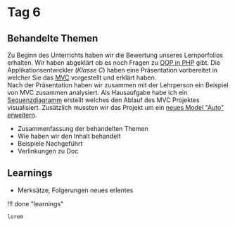 # Tag 6


## Behandelte Themen
Zu Beginn des Unterrichts haben wir die Bewertung unseres Lernporfolios erhalten. Wir haben abgeklärt ob es noch Fragen zu [OOP in PHP](/php/oop/) gibt. Die Applikationsentwickler (*Klasse C*) haben eine Präsentation vorbereitet in welcher Sie das [MVC](/php/mvc/) vorgestellt und erklärt haben. <br>
Nach der Präsentation haben wir zusammen mit der Lehrperson ein Beispiel von MVC zusammen analysiert. Als Hausaufgabe habe ich ein [Sequenzdiagramm]() erstellt welches den Ablauf des MVC Projektes visualisiert. Zusätzlich mussten wir das Projekt um ein [neues Model "Auto" erweitern]().  

- Zusammenfassung der behandelten Themen
- Wie haben wir den Inhalt behandelt
- Beispiele Nachgeführt
- Verlinkungen zu Doc

## Learnings
- Merksätze, Folgerungen neues erlentes

!!! done "learnings"

    lorem